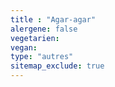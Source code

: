 ```yaml
---
title : "Agar-agar"
alergene: false
vegetarien:
vegan: 
type: "autres"
sitemap_exclude: true
--- 
```


